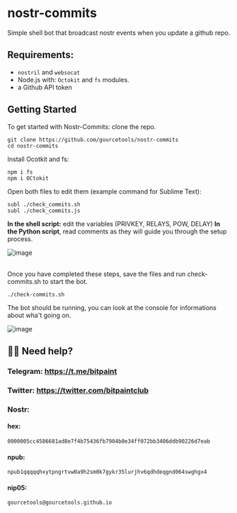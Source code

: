 # nostr-commits
Simple shell bot that broadcast nostr events when you update a github repo.

## Requirements:
- `nostril` and `websocat` 
- Node.js with: `Octokit` and `fs` modules.
- a Github API token

## Getting Started <br>
To get started with Nostr-Commits: clone the repo.
```
git clone https://github.com/gourcetools/nostr-commits
cd nostr-commits
```
Install Ocotkit and fs:
```
npm i fs
npm i OCtokit
```
Open both files to edit them (example command for Sublime Text): <br>
```
subl ./check_commits.sh
subl ./check_commits.js
```
**In the shell script:** edit the variables (PRIVKEY, RELAYS, POW, DELAY)
**In the Python script**, read comments as they will guide you through the setup process. 

![image](https://user-images.githubusercontent.com/120996278/228252469-dcba5ee8-6052-4b51-a1ef-224c58a8220e.png)

<br>Once you have completed these steps, save the files and run check-commits.sh to start the bot.
```
./check-commits.sh
```

The bot should be running, you can look at the console for informations about wha't going on.

![image](https://user-images.githubusercontent.com/120996278/228253457-bf2c9d17-8b9c-4bc2-ae04-506e9c677042.png)




## 🙋‍♂️ Need help? <br> 
### <b>Telegram:</b> https://t.me/bitpaint <br>
### <b>Twitter:</b> https://twitter.com/bitpaintclub <br>
### <b>Nostr:</b> <br>
#### hex: 
``` 
0000005cc4586681ad8e7f4b75436fb7904b0e34ff072bb3406ddb90226d7eab 
``` 
#### npub: 
``` 
npub1qqqqqhxytpngrtvw0a9h2sm0k7gykr35lurjhv6qdhdeqgnd064swghgx4 
``` 
#### nip05: 
``` 
gourcetools@gourcetools.github.io 
```
